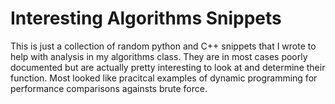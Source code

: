 # Interesting Algorithms Snippets
This is just a collection of random python and C++ snippets that I wrote to help with analysis in my algorithms class. They are in most cases poorly documented but are actually pretty interesting to look at and determine their function. Most looked like pracitcal examples of dynamic programming for performance comparisons againsts brute force.
